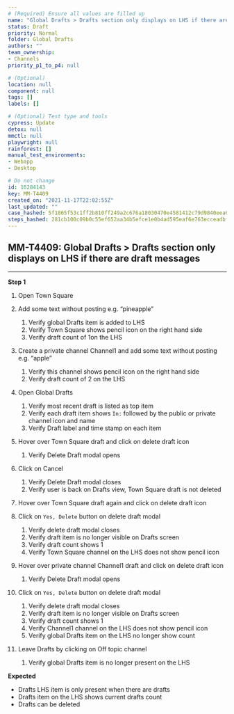 ```yaml
---
# (Required) Ensure all values are filled up
name: "Global Drafts > Drafts section only displays on LHS if there are draft messages"
status: Draft
priority: Normal
folder: Global Drafts
authors: ""
team_ownership: 
- Channels
priority_p1_to_p4: null

# (Optional)
location: null
component: null
tags: []
labels: []

# (Optional) Test type and tools
cypress: Update
detox: null
mmctl: null
playwright: null
rainforest: []
manual_test_environments: 
- Webapp
- Desktop

# Do not change
id: 16284143
key: MM-T4409
created_on: "2021-11-17T22:02:55Z"
last_updated: ""
case_hashed: 5f1865f53c1ff2b810ff249a2c676a18030470e4581412c79d9840eea6bdff546481d359a445712cfc0db89627fb4b67
steps_hashed: 281cb100c09b0c55ef652aa34b5efce1e0b4ad595eaf6e763ecceadbfae6794d2e9246fe8e53e729a03fd7e1a4122fba
---
```


<!-- (Auto-generated) Based on frontmatter's "key" and "name" -->

## MM-T4409: Global Drafts > Drafts section only displays on LHS if there are draft messages

---

**Step 1**

1. Open Town Square

2. Add some text without posting e.g. “pineapple”

   1. Verify global Drafts item is added to LHS
   2. Verify Town Square shows pencil icon on the right hand side
   3. Verify draft count of 1on the LHS

3. Create a private channel Channel1 and add some text without posting e.g. “apple”

   1. Verify this channel shows pencil icon on the right hand side
   2. Verify draft count of 2 on the LHS

4. Open Global Drafts

   1. Verify most recent draft is listed as top item
   2. Verify each draft item shows `In:` followed by the public or private channel icon and name
   3. Verify Draft label and time stamp on each item

5. Hover over Town Square draft and click on delete draft icon

   1. Verify Delete Draft modal opens

6. Click on Cancel

   1. Verify Delete Draft modal closes
   2. Verify user is back on Drafts view, Town Square draft is not deleted

7. Hover over Town Square draft again and click on delete draft icon

8. Click on `Yes, Delete` button on delete draft modal

   1. Verify delete draft modal closes
   2. Verify draft item is no longer visible on Drafts screen
   3. Verify draft count shows 1
   4. Verify Town Square channel on the LHS does not show pencil icon

9. Hover over private channel Channel1 draft and click on delete draft icon

   1. Verify Delete Draft modal opens

10. Click on `Yes, Delete` button on delete draft modal

    1. Verify delete draft modal closes
    2. Verify draft item is no longer visible on Drafts screen
    3. Verify draft count shows 1
    4. Verify Channel1 channel on the LHS does not show pencil icon
    5. Verify global Drafts item on the LHS no longer show count

11. Leave Drafts by clicking on Off topic channel

    1. Verify global Drafts item is no longer present on the LHS

**Expected**

- Drafts LHS item is only present when there are drafts
- Drafts item on the LHS shows current drafts count
- Drafts can be deleted
